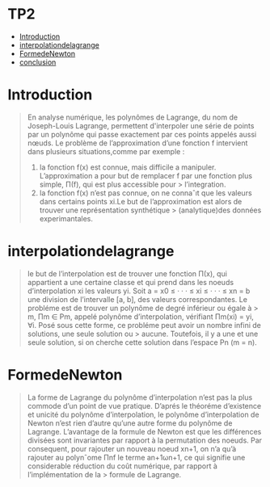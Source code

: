 # TP2
<!-- START doctoc generated TOC please keep comment here to allow auto update -->
<!-- DON'T EDIT THIS SECTION, INSTEAD RE-RUN doctoc TO UPDATE -->

- [Introduction](#introduction)
 - [interpolationdelagrange](#interpolationdelagrange)
 - [FormedeNewton](#FormedeNewton)
 - [conclusion](#conclusion)
  # Introduction
> En analyse numérique, les polynômes de Lagrange, du nom de Joseph-Louis Lagrange, permettent d'interpoler une série de points par un polynôme qui passe exactement par ces points appelés aussi nœuds.
> Le problème de l’approximation d’une fonction f intervient dans plusieurs situations,comme par exemple :
> 1) la fonction f(x) est connue, mais difficile a manipuler. L’approximation a pour but de remplacer f par une fonction plus simple, Π(f), qui est plus accessible pour           >    l’integration.
> 2) la fonction f(x) n’est pas connue, on ne connaˆıt que les valeurs dans certains points xi.Le but de l’approximation est alors de trouver une représentation synthétique       >   (analytique)des données experimantales.
# interpolationdelagrange
> le but de l’interpolation est de trouver une fonction Π(x), qui appartient a une certaine classe et qui prend dans les noeuds d’interpolation xi les valeurs yi.
> Soit a = x0 ≤ · · · ≤ xi ≤ · · · ≤ xn = b une division de l’intervalle [a, b], des valeurs correspondantes. Le probléme est de trouver un polynôme de degré inférieur ou égale à > m, Πm ∈ Pm, appelé polynôme d’interpolation, vérifiant Πm(xi) = yi, ∀i. Posé sous cette forme, ce probléme peut avoir un nombre infini de solutions, une seule solution ou       >   aucune. Toutefois, il y a une et une seule solution, si on cherche cette solution dans l’espace Pn (m = n).
# FormedeNewton
> La forme de Lagrange du polynôme d’interpolation n’est pas la plus commode d’un point de vue pratique. 
> D’aprés le théoréme d’existence et unicité du polynôme d’interpolation, le polynôme d’interpolation de Newton n’est rien d’autre qu’une autre forme du polynôme de
> Lagrange. L’avantage de la formule de Newton est que les différences divisées sont invariantes par rapport à la permutation des noeuds. Par consequent, pour rajouter un
> nouveau noeud xn+1, on n’a qu’à rajouter au polynˆome Πnf le terme an+1ωn+1, ce qui signifie une considerable réduction du coût numérique, par rapport à l’implémentation de la   >   formule de Lagrange.
